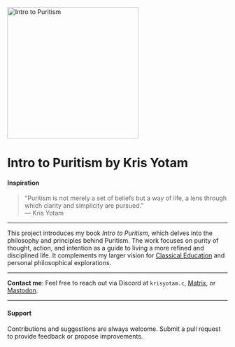 <img src="https://github.com/user-attachments/assets/aeab9c7c-e096-4df1-9e85-57e87f34a237" alt="Intro to Puritism" width="300" />

# Intro to Puritism by Kris Yotam  

#### Inspiration  
> "Puritism is not merely a set of beliefs but a way of life, a lens through which clarity and simplicity are pursued."  
> — Kris Yotam  

___

This project introduces my book *Intro to Puritism*, which delves into the philosophy and principles behind Puritism. The work focuses on purity of thought, action, and intention as a guide to living a more refined and disciplined life. It complements my larger vision for [Classical Education]() and personal philosophical explorations.

___

**Contact me**: Feel free to reach out via Discord at `krisyotam.c`, [Matrix](https://matrix.to/#/@khr1st:matrix.org), or [Mastodon](https://mathstodon.xyz/@krisyotam).

___

#### Support  
Contributions and suggestions are always welcome. Submit a pull request to provide feedback or propose improvements.



